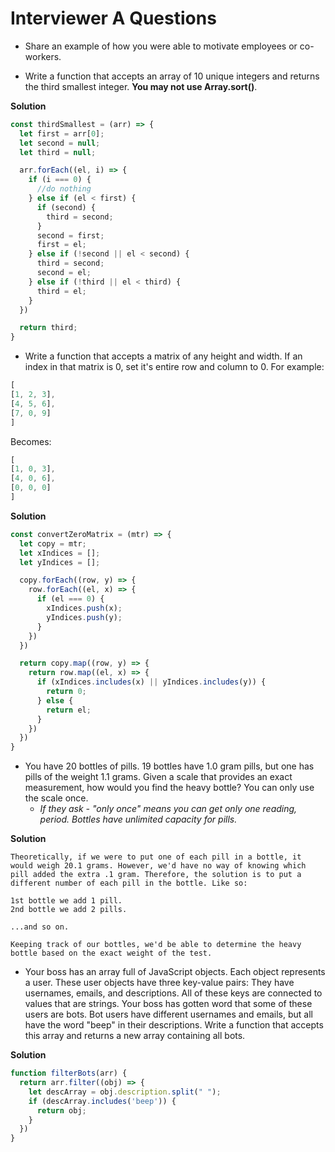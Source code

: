 # Interviewer A Questions

* Share an example of how you were able to motivate employees or co-workers.

* Write a function that accepts an array of 10 unique integers and returns the third smallest integer. **You may not use Array.sort()**.

**Solution**
```js
const thirdSmallest = (arr) => {
  let first = arr[0];
  let second = null;
  let third = null;

  arr.forEach((el, i) => {
    if (i === 0) {
      //do nothing
    } else if (el < first) {
      if (second) {
        third = second;
      }
      second = first;
      first = el;
    } else if (!second || el < second) {
      third = second;
      second = el;
    } else if (!third || el < third) {
      third = el;
    }
  })

  return third;
}
```

* Write a function that accepts a matrix of any height and width. If an index in that matrix is 0, set it's entire row and column to 0. For example:

```js
[
[1, 2, 3],
[4, 5, 6],
[7, 0, 9]
]
```

Becomes:

```js
[
[1, 0, 3],
[4, 0, 6],
[0, 0, 0]
]
```

**Solution**
```js
const convertZeroMatrix = (mtr) => {
  let copy = mtr;
  let xIndices = [];
  let yIndices = [];

  copy.forEach((row, y) => {
    row.forEach((el, x) => {
      if (el === 0) {
        xIndices.push(x);
        yIndices.push(y);
      }
    })
  })

  return copy.map((row, y) => {
    return row.map((el, x) => {
      if (xIndices.includes(x) || yIndices.includes(y)) {
        return 0;
      } else {
        return el;
      }
    })
  })
}
```

* You have 20 bottles of pills. 19 bottles have 1.0 gram pills, but one has pills of the weight 1.1 grams. Given a scale that provides an exact measurement, how would you find the heavy bottle? You can only use the scale once.
  * *If they ask - "only once" means you can get only one reading, period. Bottles have unlimited capacity for pills.*

**Solution**
```
Theoretically, if we were to put one of each pill in a bottle, it would weigh 20.1 grams. However, we'd have no way of knowing which pill added the extra .1 gram. Therefore, the solution is to put a different number of each pill in the bottle. Like so:

1st bottle we add 1 pill.
2nd bottle we add 2 pills.

...and so on.

Keeping track of our bottles, we'd be able to determine the heavy bottle based on the exact weight of the test.
```

* Your boss has an array full of JavaScript objects. Each object represents a user. These user objects have three key-value pairs: They have usernames, emails, and descriptions. All of these keys are connected to values that are strings. Your boss has gotten word that some of these users are bots. Bot users have different usernames and emails, but all have the word "beep" in their descriptions. Write a function that accepts this array and returns a new array containing all bots.

**Solution**
```js
function filterBots(arr) {
  return arr.filter((obj) => {
    let descArray = obj.description.split(" ");
    if (descArray.includes('beep')) {
      return obj;
    }
  })
}
```
